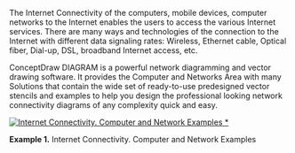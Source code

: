 The Internet Connectivity of the computers, mobile devices, computer networks to the Internet enables the users to access the various Internet services. There are many ways and technologies of the connection to the Internet with different data signaling rates: Wireless, Ethernet cable, Optical fiber, Dial-up, DSL, broadband Internet access, etc.

ConceptDraw DIAGRAM is a powerful network diagramming and vector drawing software. It provides the Computer and Networks Area with many Solutions that contain the wide set of ready-to-use predesigned vector stencils and examples to help you design the professional looking network connectivity diagrams of any complexity quick and easy.

[![Internet Connectivity. <br>Computer and Network Examples *](https://www.conceptdraw.com/How-To-Guide/picture/internet-connectivity.png)](https://www.conceptdraw.com/How-To-Guide/picture/internet-connectivity.png)

**Example 1.** Internet Connectivity. Computer and Network Examples